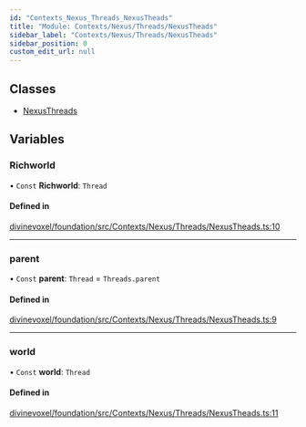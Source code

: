 ```yaml
---
id: "Contexts_Nexus_Threads_NexusTheads"
title: "Module: Contexts/Nexus/Threads/NexusTheads"
sidebar_label: "Contexts/Nexus/Threads/NexusTheads"
sidebar_position: 0
custom_edit_url: null
---
```


## Classes

- [NexusThreads](../classes/Contexts_Nexus_Threads_NexusTheads.NexusThreads.md)

## Variables

### Richworld

• `Const` **Richworld**: `Thread`

#### Defined in

[divinevoxel/foundation/src/Contexts/Nexus/Threads/NexusTheads.ts:10](https://github.com/lucasdamianjohnson/DivineVoxelEngine/blob/596fa7391478620ed460dfb4856ff0a763b91c49/divinevoxel/foundation/src/Contexts/Nexus/Threads/NexusTheads.ts#L10)

___

### parent

• `Const` **parent**: `Thread` = `Threads.parent`

#### Defined in

[divinevoxel/foundation/src/Contexts/Nexus/Threads/NexusTheads.ts:9](https://github.com/lucasdamianjohnson/DivineVoxelEngine/blob/596fa7391478620ed460dfb4856ff0a763b91c49/divinevoxel/foundation/src/Contexts/Nexus/Threads/NexusTheads.ts#L9)

___

### world

• `Const` **world**: `Thread`

#### Defined in

[divinevoxel/foundation/src/Contexts/Nexus/Threads/NexusTheads.ts:11](https://github.com/lucasdamianjohnson/DivineVoxelEngine/blob/596fa7391478620ed460dfb4856ff0a763b91c49/divinevoxel/foundation/src/Contexts/Nexus/Threads/NexusTheads.ts#L11)
